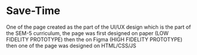 # Save-Time
One of the page created as the part of the UI/UX design which is the part of the SEM-5 curriculum, the page was first designed on paper (LOW FIDELITY PROTOTYPE) then the on Figma (HIGH FIDELITY PROTOTYPE) then one of the page was designed on HTML/CSS/JS

